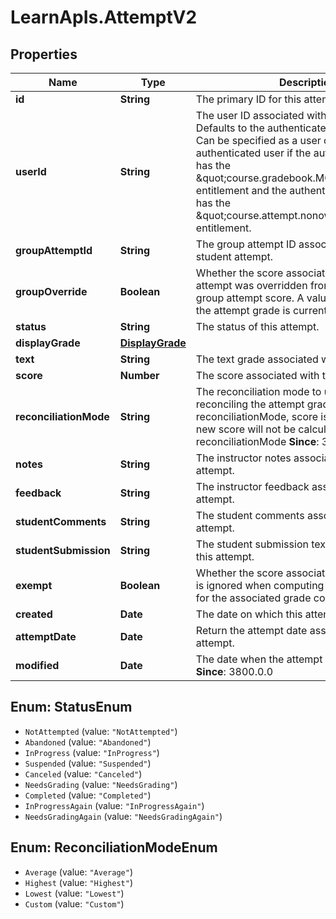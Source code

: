 # LearnApIs.AttemptV2

## Properties
Name | Type | Description | Notes
------------ | ------------- | ------------- | -------------
**id** | **String** | The primary ID for this attempt. | [optional] 
**userId** | **String** | The user ID associated with this attempt.  Defaults to the authenticated user on create.  Can be specified as a user other than the authenticated user if the authenticated user has the \&quot;course.gradebook.MODIFY\&quot; entitlement and the authenticated application has the \&quot;course.attempt.nonowner.SUBMIT\&quot; entitlement. | [optional] 
**groupAttemptId** | **String** | The group attempt ID associated with this student attempt. | [optional] 
**groupOverride** | **Boolean** | Whether the score associated with this student attempt was overridden from the associated group attempt score. A value is only returned if the attempt grade is currently overridden. | [optional] 
**status** | **String** | The status of this attempt.   | Type      | Description  | --------- | --------- | | NotAttempted | none of the students in a group has submitted an attempt; applies only to group assessments | | Abandoned |   **Deprecated**: Since 9.1 SP8 unsupported status, undetermined behavior if used. | | InProgress | attempt activity has commenced, but has not been submitted for grading | | Suspended |   **Deprecated**: Since 9.1 SP8 unsupported status, undetermined behavior if used. | | Canceled |   **Deprecated**: Since 9.1 SP8 unsupported status, undetermined behavior if used. | | NeedsGrading | attempt has been submitted for grading, but has not been fully graded | | Completed | a grade has been entered for the attempt | | InProgressAgain | attempt has been graded, but more student activity occurred after the grade was entered; applies only to collaborative tools such as discussions | | NeedsGradingAgain | additional student activity occurring after a grade was entered requires that the attempt be regraded; applies only to collaborative tools such as discussions |  | [optional] 
**displayGrade** | [**DisplayGrade**](DisplayGrade.md) |  | [optional] 
**text** | **String** | The text grade associated with this attempt. | [optional] 
**score** | **Number** | The score associated with this attempt. | [optional] 
**reconciliationMode** | **String** | The reconciliation mode to use when reconciling the attempt grade.  When modifying reconciliationMode, score is also required.  A new score will not be calculated based on the reconciliationMode  **Since**: 3700.2.0   | Type      | Description  | --------- | --------- | | Average |  | | Highest |  | | Lowest |  | | Custom |  |  | [optional] 
**notes** | **String** | The instructor notes associated with this attempt. | [optional] 
**feedback** | **String** | The instructor feedback associated with this attempt. | [optional] 
**studentComments** | **String** | The student comments associated with this attempt. | [optional] 
**studentSubmission** | **String** | The student submission text associated with this attempt. | [optional] 
**exempt** | **Boolean** | Whether the score associated with this attempt is ignored when computing the user&#x27;s grade for the associated grade column. | [optional] 
**created** | **Date** | The date on which this attempt was created. | [optional] 
**attemptDate** | **Date** | Return the attempt date associated with this attempt. | [optional] 
**modified** | **Date** | The date when the attempt was modified.  **Since**: 3800.0.0 | [optional] 

<a name="StatusEnum"></a>
## Enum: StatusEnum

* `NotAttempted` (value: `"NotAttempted"`)
* `Abandoned` (value: `"Abandoned"`)
* `InProgress` (value: `"InProgress"`)
* `Suspended` (value: `"Suspended"`)
* `Canceled` (value: `"Canceled"`)
* `NeedsGrading` (value: `"NeedsGrading"`)
* `Completed` (value: `"Completed"`)
* `InProgressAgain` (value: `"InProgressAgain"`)
* `NeedsGradingAgain` (value: `"NeedsGradingAgain"`)


<a name="ReconciliationModeEnum"></a>
## Enum: ReconciliationModeEnum

* `Average` (value: `"Average"`)
* `Highest` (value: `"Highest"`)
* `Lowest` (value: `"Lowest"`)
* `Custom` (value: `"Custom"`)

